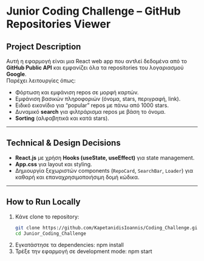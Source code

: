 # Junior Coding Challenge – GitHub Repositories Viewer

## Project Description

Αυτή η εφαρμογή είναι μια React web app που αντλεί δεδομένα από το **GitHub Public API** και εμφανίζει όλα τα repositories του λογαριασμού **Google**.  
Παρέχει λειτουργίες όπως:

- Φόρτωση και εμφάνιση repos σε μορφή καρτών.
- Εμφάνιση βασικών πληροφοριών (όνομα, stars, περιγραφή, link).
- Ειδικό εικονίδιο για “popular” repos με πάνω από 1000 stars.
- Δυναμικό **search** για φιλτράρισμα repos με βάση το όνομα.
- **Sorting** (αλφαβητικά και κατά stars).

---

## Technical & Design Decisions

- **React.js** με χρήση **Hooks (useState, useEffect)** για state management.
- **App.css** για layout και styling.
- Δημιουργία ξεχωριστών components (`RepoCard`, `SearchBar`, `Loader`) για καθαρή και επαναχρησιμοποιήσιμη δομή κώδικα.

---

## How to Run Locally

1. Κάνε clone το repository:
   ```bash
   git clone https://github.com/KapetanidisIoannis/Coding_Challenge.git
   cd Junior_Coding_Challenge
   ```
2. Εγκατάστησε τα dependencies: npm install
3. Τρέξε την εφαρμογή σε development mode: npm start
